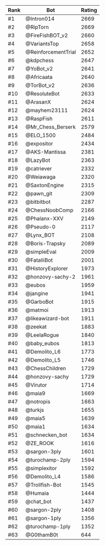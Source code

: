 Rank|Bot|Rating
---|---|---
#1|@Intron014|2669
#2|@RipTorn|2669
#3|@FireFishBOT_v2|2660
#4|@VariantsTop|2658
#5|@ReinforcementTrial|2652
#6|@kdpchess|2647
#7|@YoBot_v2|2641
#8|@Africaata|2640
#9|@TorBot_v2|2636
#10|@ResoluteBot|2633
#11|@ArasanX|2624
#12|@mayhem23111|2624
#13|@RaspFish|2611
#14|@Mr_Chess_Berserk|2579
#15|@ELO_1500|2484
#16|@expositor|2434
#17|@AKS-Mantissa|2381
#18|@LazyBot|2363
#19|@catriever|2332
#20|@Weiawaga|2320
#21|@SaxtonEngine|2315
#22|@pawn_git|2309
#23|@bitbitbot|2287
#24|@ChessNoobComp|2166
#25|@Phalanx-XXV|2149
#26|@Pseudo-0|2117
#27|@Lynx_BOT|2108
#28|@Boris-Trapsky|2089
#29|@simpleEval|2009
#30|@FataliiBot|2001
#31|@HistoryExplorer|1973
#32|@honzovy-sachy-2|1961
#33|@eubos|1959
#34|@jangine|1941
#35|@GarboBot|1915
#36|@matmoi|1913
#37|@likeawizard-bot|1911
#38|@zeekat|1883
#39|@LeelaRogue|1840
#40|@baby_eubos|1813
#41|@Demolito_L6|1773
#42|@Demolito_L5|1746
#43|@ChessChildren|1729
#44|@honzovy-sachy|1729
#45|@Virutor|1714
#46|@maia9|1669
#47|@notropis|1663
#48|@turkjs|1655
#49|@maia5|1639
#50|@maia1|1634
#51|@schnecken_bot|1634
#52|@ZE_ROOK|1616
#53|@sargon-3ply|1601
#54|@turochamp-2ply|1594
#55|@simplexitor|1592
#56|@Demolito_L4|1586
#57|@Trollfish-Bot|1545
#58|@Humaia|1444
#59|@chat_bot|1437
#60|@sargon-2ply|1408
#61|@sargon-1ply|1356
#62|@turochamp-1ply|1352
#63|@G0thamB0t|644
